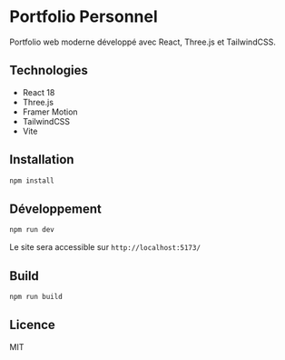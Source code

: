 # Portfolio Personnel

Portfolio web moderne développé avec React, Three.js et TailwindCSS.

## Technologies

- React 18
- Three.js
- Framer Motion
- TailwindCSS
- Vite

## Installation

```bash
npm install
```

## Développement

```bash
npm run dev
```

Le site sera accessible sur `http://localhost:5173/`

## Build

```bash
npm run build
```

## Licence

MIT
